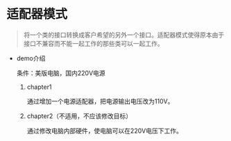 # 适配器模式

> 将一个类的接口转换成客户希望的另外一个接口。适配器模式使得原本由于接口不兼容而不能一起工作的那些类可以一起工作。

- demo介绍

    条件：美版电脑，国内220V电源

    1. chapter1
    
        通过增加一个电源适配器，把电源输出电压改为110V。
        
    1. chapter2（不适用，不应该修改目标）
    
        通过修改电脑内部硬件，使电脑可以在220V电压下工作。